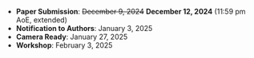 - **Paper Submission**:         <s>December 9, 2024</s> <b>December 12, 2024</b> (11:59 pm AoE, extended)
- **Notification to Authors**:  January 3, 2025
- **Camera Ready**:             January 27, 2025
- **Workshop**:                 February 3, 2025